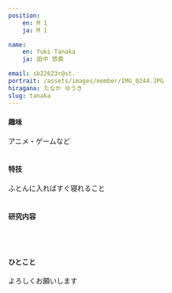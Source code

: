 ```yaml
---
position:
    en: M 1
    ja: M 1

name:
    en: Yuki Tanaka
    ja: 田中 悠貴

email: sb22623r@st.
portrait: /assets/images/member/IMG_0244.JPG
hiragana: たなか ゆうき
slug: tanaka
---
```


#### 趣味
アニメ・ゲームなど
<br><br>

#### 特技
ふとんに入ればすぐ寝れること
<br><br>

#### 研究内容
<br><br>

#### ひとこと
よろしくお願いします
<br><br>
